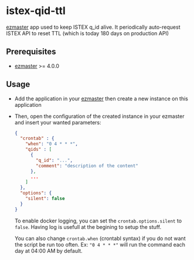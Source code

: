 # istex-qid-ttl

[ezmaster](https://github.com/Inist-CNRS/ezmaster) app used to keep ISTEX q_id alive. It periodically auto-request ISTEX API to reset TTL (which is today 180 days on production API)

## Prerequisites

- [ezmaster](https://github.com/Inist-CNRS/ezmaster) >= 4.0.0

## Usage

- Add the application in your [ezmaster](https://github.com/Inist-CNRS/ezmaster) then create a new instance on this application

- Then, open the configuration of the created instance in your ezmaster and insert your wanted parameters:

  ```json
  {
    "crontab" : {
      "when": "0 4 * * *",
      "qids" : [
        {
          "q_id": "...",
          "comment": "description of the content"
        },
        ...
      ]
    },
    "options": {
      "silent": false
    }
  }
  ```

  To enable docker logging, you can set the ``crontab.options.silent`` to `false`. Having log is usefull at the begining to setup the stuff.

  You can also change ``crontab.when`` (crontabl syntax) if you do not want the script be run too often. Ex: `"0 4 * * *"` will run the command each day at 04:00 AM by default. 
